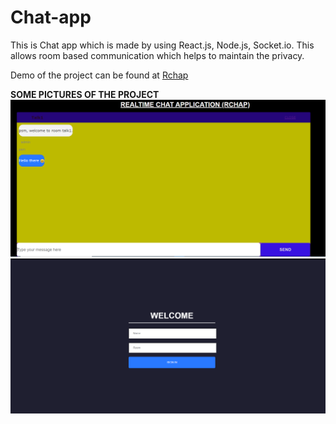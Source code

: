 # Chat-app
This is Chat app which is made by using React.js, Node.js, Socket.io. This allows room based communication which helps to maintain the privacy.

Demo of the project can be found at <a href="https://rchap.netlify.app">Rchap</a>

<b>SOME PICTURES OF THE PROJECT</b>
<img src="/1.PNG"></img>
<img src="/2.PNG"></img>

